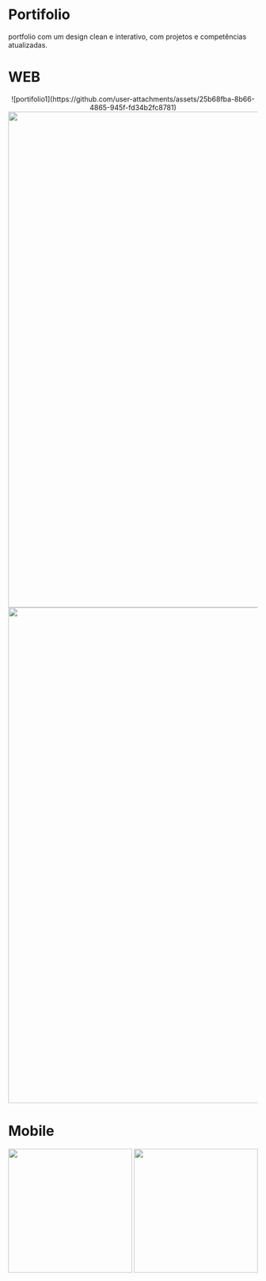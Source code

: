 # Portifolio
portfolio com um design clean e interativo, com projetos e competências atualizadas.

<h1>WEB</h1>
<div align="center">
    ![portifolio1](https://github.com/user-attachments/assets/25b68fba-8b66-4865-945f-fd34b2fc8781)
</div> 


<div align="center">
    <img length="750" width="1000" src="https://user-images.githubusercontent.com/88911545/219494063-7e891dc6-6d42-4551-99bd-5f8ca60895d6.png"/>
</div> 

<div align="center">
    <img length="750" width="1000" src="https://user-images.githubusercontent.com/88911545/219494066-20b65d63-57d0-43d9-95a6-b25d21aeef66.png"/>
</div> 

<h1>Mobile</h1>

<div align="center">
    <img length="500" width="250" src="https://user-images.githubusercontent.com/88911545/219494059-962b0c6c-0b78-4aca-95cf-7a3bf1846674.png"/>
    <img length="500" width="250" src="https://user-images.githubusercontent.com/88911545/219494062-9c608aad-2aa1-4023-8d29-55943235c117.png"/>
</div> 
